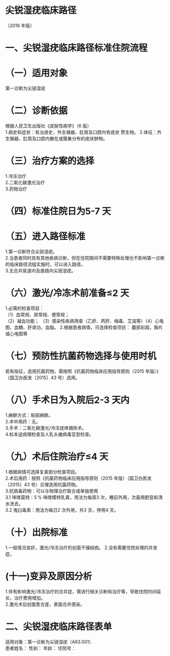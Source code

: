 # 尖锐湿疣临床路径  
（2016 年版）  
# 一、尖锐湿疣临床路径标准住院流程  
# （一）适用对象  
第一诊断为尖锐湿疣  
# （二）诊断依据  
根据人民卫生出版社《皮肤性病学》（6 版）  
1.病史和症状：有冶游史，外生殖器、肛周及口腔内有疣状 赘生物。 2.体征：外生殖器、肛周及口腔内散在或簇集分布的疣状肿物。  
# （三）治疗方案的选择  
1.冷冻治疗  
2.二氧化碳激光治疗  
3.药物治疗  
# （四）标准住院日为5-7 天  
# （五）进入路径标准  
1.第一诊断符合尖锐湿疣。  
2.当患者同时具有其他疾病诊断，但在住院期间不需要特殊处理也不影响第一诊断的临床路径流程实施时，可以进入路径。  
3.无合并尿道内及直肠内尖锐湿疣。  
# （六）激光/冷冻术前准备≤2 天  
1.必需的检查项目：  
（1）血常规、尿常规、便常规；  
（2）凝血功能； （3）感染性疾病筛查（乙肝、丙肝、梅毒、艾滋等）（4）心电图、血糖、肝肾功、血脂。 2.根据患者病情，可选择检查项目： 腹部彩超，胸片或心电图等  
# （七）预防性抗菌药物选择与使用时机  
若有指征，选用抗菌药物，需按照《抗菌药物临床应用指导原则（2015 年版）》（国卫办医发〔2015〕43 号）选用。  
# （八）手术日为入院后2-3 天内  
1.麻醉方式：局部麻醉。  
2.术中用药：无。  
3.手术：二氧化碳激光/冷冻疣体摘除术。  
4.标本送病理检查及人乳头瘤病毒亚型检查。  
# （九）术后住院治疗≤4 天  
1.根据病情可选择复查部分检查项目。  
2.术后用药：按照《抗菌药物临床应用指导原则（2015 年版）（国卫办医发〔2015〕43 号）合理选用抗菌药物。  
3.抗病毒药物：可以与物理治疗联合或单独使用  
3.1 咪喹莫特：$5\,\%$ 咪喹模特乳膏，用法为每周3 次，睡前外用，次晨用肥皂和清水洗去。  
3.2 鬼臼毒素：用法为每日2 次外用，共3 天，停用4 天。  
# （十）出院标准  
1.一般情况良好，激光/冷冻治疗的创面干燥结痂。 2.没有需要住院处理的并发症。  
# (十一)变异及原因分析  
1.伴有影响激光/冷冻治疗的合并症，需进行相关诊断和治疗等，导致住院时间延长，治疗费用增加。  
2.激光术后创面愈合差，表面合并感染。  
# 二、尖锐湿疣临床路径表单  
适用对象：第一诊断为尖锐湿疣（A63.001）  
患者姓名：            性别：           年龄：        住院号：  

